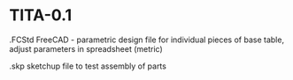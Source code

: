 # TITA-0.1

.FCStd FreeCAD - parametric design file for individual pieces of base table, adjust parameters in spreadsheet (metric)

.skp sketchup file to test assembly of parts
